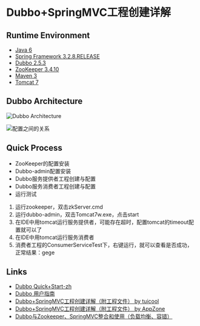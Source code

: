 # Dubbo+SpringMVC工程创建详解

## Runtime Environment
- [Java 6](http://www.oracle.com/technetwork/java/javase/downloads/jdk6downloads-1902814.html)
- [Spring Framework 3.2.8.RELEASE](http://projects.spring.io/spring-framework)
- [Dubbo 2.5.3](http://dubbo.io/)
- [ZooKeeper 3.4.10](https://zookeeper.apache.org/)
- [Maven 3](http://maven.apache.org/)
- [Tomcat 7](http://tomcat.apache.org/)

## Dubbo Architecture
![Dubbo Architecture](http://dubbo.io/images//dubbo-architecture.png)

![配置之间的关系](http://s1.wailian.download/2017/11/21/dubbo.jpg)

## Quick Process
* ZooKeeper的配置安装
* Dubbo-admin配置安装
* Dubbo服务提供者工程创建与配置
* Dubbo服务消费者工程创建与配置
* 运行测试
1. 运行zookeeper，双击zkServer.cmd
2. 运行dubbo-admin，双击Tomcat7w.exe，点击start
3. 在IDE中用tomcat运行服务提供者，可能存在超时，配置tomcat的timeout配置就可以了
4. 在IDE中用tomcat运行服务消费者
5. 消费者工程的ConsumerServiceTest下，右键运行，就可以查看是否成功，正常结果：gege

## Links
- [Dubbo Quick+Start-zh](http://dubbo.io/Quick+Start-zh.htm)
- [Dubbo 用户指南](http://dubbo.io/User+Guide-zh.htm)
- [Dubbo+SpringMVC工程创建详解（附工程文件） by tuicool](http://www.tuicool.com/articles/jiiuMrf)
- [Dubbo+SpringMVC工程创建详解（附工程文件） by AppZone](http://zoeminghong.github.io/2016/05/17/dubbo20160517/?utm_source=tuicool&utm_medium=referral)
- [Dubbo与Zookeeper、SpringMVC整合和使用（负载均衡、容错）](http://blog.csdn.net/congcong68/article/details/41113239)
